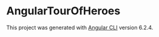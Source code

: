 # AngularTourOfHeroes
This project was generated with [Angular CLI](https://github.com/angular/angular-cli) version 6.2.4.
